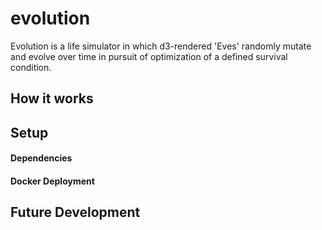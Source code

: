 # evolution

Evolution is a life simulator in which d3-rendered 'Eves' randomly mutate and evolve over time in pursuit of optimization of a defined survival condition.

## How it works

## Setup

#### Dependencies

#### Docker Deployment

## Future Development